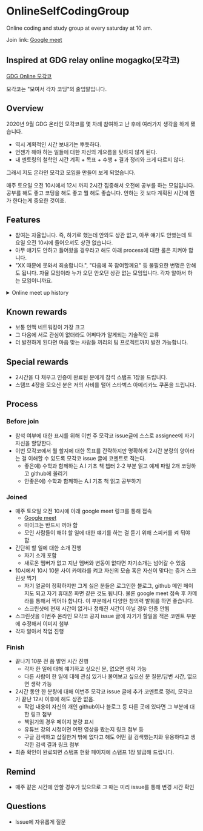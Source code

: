 # OnlineSelfCodingGroup

Online coding and study group at every saturday at 10 am.

Join link: [Google meet](https://meet.google.com/hup-esri-zms)

## Inspired at GDG relay online mogagko(모각코)

[GDG Online 모각코](https://sites.google.com/view/code-with-gdgkr/home)

모각코는 "모여서 각자 코딩"의 줄임말입니다.

## Overview

2020년 9월 GDG 온라인 모각코를 몇 차례 참여하고 난 후에 여러가지 생각을 하게 됐습니다.

- 역시 계획적인 시간 보내기는 뿌듯하다.
- 언젠가 해야 하는 일들에 대한 자신의 게으름을 탓하지 않게 된다.
- 내 멘토링의 철학인 시간 계획 + 목표 + 수행 + 결과 정리와 크게 다르지 않다.

그래서 저도 온라인 모각코 모임을 만들어 보게 되었습니다.

매주 토요일 오전 10시에서 12시 까지 2시간 집중해서 오전에 공부를 하는 모임입니다.
공부를 해도 좋고 코딩을 해도 좋고 뭘 해도 좋습니다.
안하는 것 보다 계획된 시간에 뭔가 한다는게 중요한 것이죠.

## Features

- 참여는 자율입니다. 즉, 하기로 했는데 안와도 상관 없고, 아무 얘기도 안했는데 토요일 오전 10시에 들어오셔도 상관 없습니다.
- 아무 얘기도 안하고 들어왔을 경우라고 해도 아래 process에 대한 룰은 지켜야 합니다.
- "XX 때문에 못와서 죄송합니다.", "다음에 꼭 참여할께요" 등 불필요한 변명은 안해도 됩니다. 자율 모임이라 누가 오던 안오던 상관 없는 모임입니다. 각자 알아서 하는 모임이니까요.

<details>
<summary>Online meet up history</summary>
<p>

1. [2020-11-14](https://github.com/ThinkAboutSoftware/OnlineSelfCodingGroup/issues/1)

</p>
</details>

## Known rewards

- 보통 인맥 네트워킹이 가장 크고
- 그 다음에 서로 관심이 없더라도 어쩌다가 알게되는 기술적인 교류
- 더 발전하게 된다면 마음 맞는 사람들 끼리의 팀 프로젝트까지 발전 가능합니다.

## Special rewards

- 2시간을 다 채우고 인증이 완료된 분에게 참석 스탬프 1장을 드립니다.
- 스탬프 4장을 모으신 분은 저의 사비를 털어 스타벅스 아메리카노 쿠폰을 드립니다.

## Process

### Before join

- 참석 여부에 대한 표시를 위해 이번 주 모각코 issue글에 스스로 assignee에 자기 자신을 할당한다.
- 이번 모각코에서 뭘 할지에 대한 목표를 간략하지만 명확하게 2시간 분량의 양이라는 걸 이해할 수 있도록 모각코 issue 글에 코멘트로 적는다.
  - 좋은예) 수학과 함께하는 A.I 기초 책 챕터 2-2 부분 읽고 예제 파일 2개 코딩하고 github에 올리기
  - 안좋은예) 수학과 함께하는 A.I 기초 책 읽고 공부하기

### Joined

- 매주 토요일 오전 10시에 아래 google meet 링크를 통해 접속
  - [Google meet](https://meet.google.com/hup-esri-zms)
  - 마이크는 반드시 꺼야 함
  - 모인 사람들이 해야 할 일에 대한 얘기를 하는 걸 듣기 위해 스피커를 켜 둬야 함.
- 간단히 할 일에 대한 소개 진행
  - 자기 소개 포함
  - 새로온 멤버가 없고 지난 멤버와 변동이 없다면 자기소개는 넘어갈 수 있음
- 10시에서 10시 10분 사이 카메라를 켜고 자신의 모습 혹은 자신이 맞다는 증거 스크린샷 찍기
  - 자기 얼굴이 정확하지만 그게 싫은 분들은 로그인한 블로그, github 메인 페이지도 되고 자기 휴대폰 화면 같은 것도 됩니다. 물론 google meet 접속 후 카메라를 통해서 찍어야 합니다. 이 부분에서 다양한 창의력 발휘를 하면 좋습니다.
  - 스크린샷에 현재 시간이 없거나 정해진 시간이 아닐 경우 인증 안됨
- 스크린샷을 이번주 온라인 모각코 공지 issue 글에 자기가 할일을 적은 코멘트 부분에 수정해서 이미지 첨부
- 각자 알아서 작업 진행

### Finish

- 끝나기 10분 전 쯤 발언 시간 진행
  - 각자 한 일에 대해 얘기하고 싶으신 분, 없으면 생략 가능
  - 다른 사람이 한 일에 대해 관심 있거나 물어보고 싶으신 분 질문/답변 시간, 없으면 생략 가능
- 2시간 동안 한 분량에 대해 이번주 모각코 issue 글에 추가 코멘트로 정리, 모각코가 끝난 12시 이후에 해도 상관 없음.
  - 작업 내용이 자신의 개인 github이나 블로그 등 다른 곳에 있다면 그 부분에 대한 링크 첨부
  - 책읽기의 경우 페이지 분량 표시
  - 유튜브 강의 시청이면 어떤 영상을 봤는지 링크 첨부 등
  - 구글 검색하고 삽질한거 밖에 없다고 해도 어떤 걸 검색했는지와 유용하다고 생각한 검색 결과 링크 첨부
- 최종 확인이 완료되면 스탬프 현황 페이지에 스탬프 1장 발급해 드립니다.

## Remind

- 매주 같은 시간에 안할 경우가 있으므로 그 때는 미리 issue를 통해 변경 시간 확인

## Questions

- Issue에 자유롭게 질문
